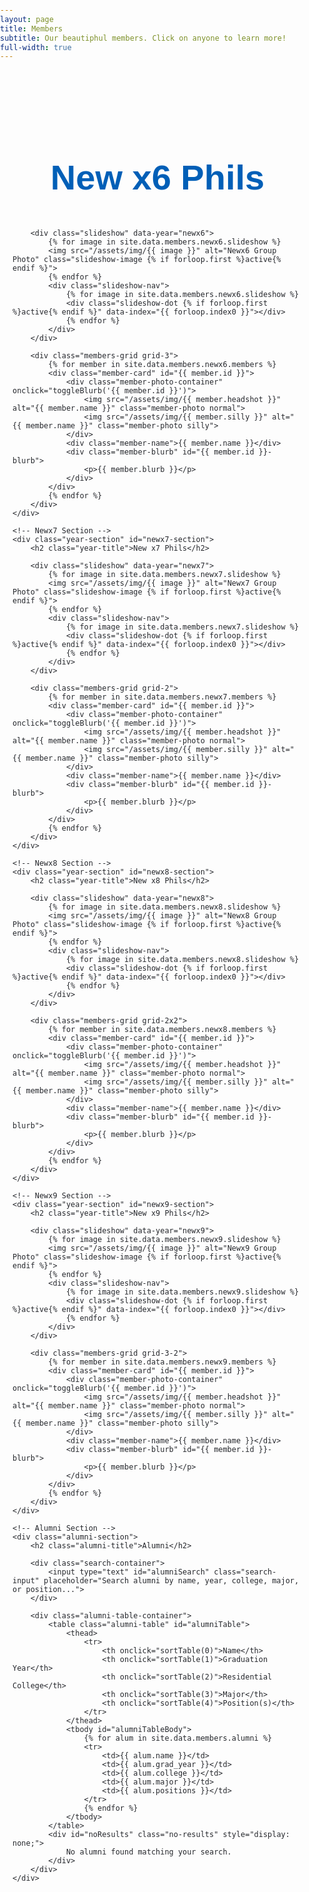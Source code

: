```yaml
---
layout: page
title: Members
subtitle: Our beautiphul members. Click on anyone to learn more!
full-width: true
---
```


<style>
    @import url('https://fonts.googleapis.com/css2?family=Righteous&family=Inter:wght@400;600;700&display=swap');
    
    * {
        box-sizing: border-box;
    }
    
    body {
        font-family: 'Inter', sans-serif;
        color: #25272c;
        margin: 0;
        padding: 0;
    }
    
    .members-container {
        max-width: 1400px;
        margin: 0 auto;
        padding: 60px 20px;
    }
    
    /* Year Section */
    .year-section {
        margin-bottom: 100px;
    }
    
    .year-title {
        font-family: 'Righteous', sans-serif;
        font-size: 3.5rem;
        color: #005fb7;
        text-align: center;
        margin-bottom: 50px;
    }
    
    /* Slideshow */
    .slideshow {
        position: relative;
        width: 100%;
        max-width: 900px;
        height: 500px;
        margin: 0 auto 60px;
        border-radius: 20px;
        overflow: hidden;
        box-shadow: 0 10px 40px rgba(0, 0, 0, 0.2);
    }
    
    .slideshow-image {
        position: absolute;
        width: 100%;
        height: 100%;
        object-fit: cover;
        object-position: center top;
        opacity: 0;
        transition: opacity 1s ease-in-out;
    }
    
    .slideshow-image.active {
        opacity: 1;
    }
    
    .slideshow-nav {
        position: absolute;
        bottom: 20px;
        left: 50%;
        transform: translateX(-50%);
        display: flex;
        gap: 10px;
        z-index: 10;
    }
    
    .slideshow-dot {
        width: 12px;
        height: 12px;
        border-radius: 50%;
        background: rgba(255, 255, 255, 0.5);
        cursor: pointer;
        transition: background 0.3s ease;
    }
    
    .slideshow-dot.active {
        background: white;
    }
    
    /* Members Grid */
    .members-grid {
        display: grid;
        gap: 40px;
        justify-content: center;
        margin-bottom: 40px;
    }
    
    .members-grid.grid-3 {
        grid-template-columns: repeat(3, 250px);
    }
    
    .members-grid.grid-2 {
        grid-template-columns: repeat(2, 250px);
    }
    
    .members-grid.grid-2x2 {
        grid-template-columns: repeat(2, 250px);
    }
    
    .members-grid.grid-3-2 {
        grid-template-columns: repeat(3, 250px);
    }
    
    /* Member Card */
    .member-card {
        text-align: center;
    }
    
    .member-photo-container {
        width: 250px;
        height: 250px;
        border-radius: 50%;
        overflow: hidden;
        cursor: pointer;
        position: relative;
        margin: 0 auto 15px;
        box-shadow: 0 4px 20px rgba(0, 95, 183, 0.3);
        transition: transform 0.3s ease, box-shadow 0.3s ease;
    }
    
    .member-photo-container:hover {
        transform: scale(1.05);
        box-shadow: 0 8px 30px rgba(0, 95, 183, 0.5);
    }
    
    .member-photo {
        width: 100%;
        height: 100%;
        object-fit: cover;
        object-position: center top;
        transition: opacity 0.3s ease;
    }
    
    .member-photo.silly {
        position: absolute;
        top: 0;
        left: 0;
        opacity: 0;
    }
    
    .member-photo-container:hover .member-photo.silly {
        opacity: 1;
    }
    
    .member-photo-container:hover .member-photo.normal {
        opacity: 0;
    }
    
    .member-name {
        font-size: 1.3rem;
        font-weight: 600;
        color: #005fb7;
        margin-bottom: 5px;
    }
    
    /* Blurb */
    .member-blurb {
        max-height: 0;
        overflow: hidden;
        transition: max-height 0.4s ease, margin 0.4s ease, padding 0.4s ease;
        background: #f5f7fa;
        border-radius: 15px;
        margin-top: 0;
    }
    
    .member-blurb.expanded {
        max-height: 500px;
        margin-top: 20px;
        overflow-y: auto;
        padding: 25px;
    }
    
    .member-blurb p {
        margin: 0;
        line-height: 1.6;
        color: #25272c;
    }
    
    /* Alumni Section */
    .alumni-section {
        margin-top: 100px;
    }
    
    .alumni-title {
        font-family: 'Righteous', sans-serif;
        font-size: 3.5rem;
        color: #005fb7;
        text-align: center;
        margin-bottom: 30px;
    }
    
    .search-container {
        max-width: 600px;
        margin: 0 auto 40px;
    }
    
    .search-input {
        width: 100%;
        padding: 15px 20px;
        font-size: 1rem;
        border: 2px solid #e0e0e0;
        border-radius: 50px;
        outline: none;
        transition: border-color 0.3s ease;
    }
    
    .search-input:focus {
        border-color: #005fb7;
    }
    
    .alumni-table-container {
        overflow-x: auto;
        background: white;
        border-radius: 15px;
        box-shadow: 0 4px 20px rgba(0, 0, 0, 0.1);
    }
    
    .alumni-table {
        width: 100%;
        border-collapse: collapse;
    }
    
    .alumni-table thead {
            background: #005fb7;
        }
        
    .alumni-table thead th {
        padding: 20px;
        text-align: left;
        font-weight: 600;
        cursor: pointer;
        user-select: none;
        position: relative;
        background: #005fb7 !important;
        color: white !important;
    }
    
    .alumni-table th::after {
        content: ' ↕';
        opacity: 0.5;
        font-size: 0.8rem;
    }
    
    .alumni-table td {
        padding: 20px;
        border-bottom: 1px solid #e0e0e0;
    }
    
    .alumni-table tbody tr:hover {
        background: #f5f7fa;
    }
    
    .no-results {
        text-align: center;
        padding: 40px;
        color: #666;
        font-size: 1.1rem;
    }
    
    /* Responsive */
    @media (max-width: 1024px) {
        .members-grid.grid-3,
        .members-grid.grid-2,
        .members-grid.grid-2x2,
        .members-grid.grid-3-2 {
            grid-template-columns: repeat(2, 250px);
        }
    }
    
    @media (max-width: 768px) {
        .year-title, .alumni-title {
            font-size: 2.5rem;
        }
        
        .slideshow {
            height: 300px;
        }
        
        .members-grid.grid-3,
        .members-grid.grid-2,
        .members-grid.grid-2x2,
        .members-grid.grid-3-2 {
            grid-template-columns: 1fr;
            gap: 30px;
        }
        
        .member-photo-container {
            width: 200px;
            height: 200px;
        }
        
        .alumni-table {
            font-size: 0.9rem;
        }
        
        .alumni-table th,
        .alumni-table td {
            padding: 12px;
        }
    }
</style>


<div class="members-container">
    <!-- Newx6 Section -->
    <div class="year-section" id="newx6-section">
        <h2 class="year-title">New x6 Phils</h2>
        
        <div class="slideshow" data-year="newx6">
            {% for image in site.data.members.newx6.slideshow %}
            <img src="/assets/img/{{ image }}" alt="Newx6 Group Photo" class="slideshow-image {% if forloop.first %}active{% endif %}">
            {% endfor %}
            <div class="slideshow-nav">
                {% for image in site.data.members.newx6.slideshow %}
                <div class="slideshow-dot {% if forloop.first %}active{% endif %}" data-index="{{ forloop.index0 }}"></div>
                {% endfor %}
            </div>
        </div>
        
        <div class="members-grid grid-3">
            {% for member in site.data.members.newx6.members %}
            <div class="member-card" id="{{ member.id }}">
                <div class="member-photo-container" onclick="toggleBlurb('{{ member.id }}')">
                    <img src="/assets/img/{{ member.headshot }}" alt="{{ member.name }}" class="member-photo normal">
                    <img src="/assets/img/{{ member.silly }}" alt="{{ member.name }}" class="member-photo silly">
                </div>
                <div class="member-name">{{ member.name }}</div>
                <div class="member-blurb" id="{{ member.id }}-blurb">
                    <p>{{ member.blurb }}</p>
                </div>
            </div>
            {% endfor %}
        </div>
    </div>

    <!-- Newx7 Section -->
    <div class="year-section" id="newx7-section">
        <h2 class="year-title">New x7 Phils</h2>
        
        <div class="slideshow" data-year="newx7">
            {% for image in site.data.members.newx7.slideshow %}
            <img src="/assets/img/{{ image }}" alt="Newx7 Group Photo" class="slideshow-image {% if forloop.first %}active{% endif %}">
            {% endfor %}
            <div class="slideshow-nav">
                {% for image in site.data.members.newx7.slideshow %}
                <div class="slideshow-dot {% if forloop.first %}active{% endif %}" data-index="{{ forloop.index0 }}"></div>
                {% endfor %}
            </div>
        </div>
        
        <div class="members-grid grid-2">
            {% for member in site.data.members.newx7.members %}
            <div class="member-card" id="{{ member.id }}">
                <div class="member-photo-container" onclick="toggleBlurb('{{ member.id }}')">
                    <img src="/assets/img/{{ member.headshot }}" alt="{{ member.name }}" class="member-photo normal">
                    <img src="/assets/img/{{ member.silly }}" alt="{{ member.name }}" class="member-photo silly">
                </div>
                <div class="member-name">{{ member.name }}</div>
                <div class="member-blurb" id="{{ member.id }}-blurb">
                    <p>{{ member.blurb }}</p>
                </div>
            </div>
            {% endfor %}
        </div>
    </div>

    <!-- Newx8 Section -->
    <div class="year-section" id="newx8-section">
        <h2 class="year-title">New x8 Phils</h2>
        
        <div class="slideshow" data-year="newx8">
            {% for image in site.data.members.newx8.slideshow %}
            <img src="/assets/img/{{ image }}" alt="Newx8 Group Photo" class="slideshow-image {% if forloop.first %}active{% endif %}">
            {% endfor %}
            <div class="slideshow-nav">
                {% for image in site.data.members.newx8.slideshow %}
                <div class="slideshow-dot {% if forloop.first %}active{% endif %}" data-index="{{ forloop.index0 }}"></div>
                {% endfor %}
            </div>
        </div>
        
        <div class="members-grid grid-2x2">
            {% for member in site.data.members.newx8.members %}
            <div class="member-card" id="{{ member.id }}">
                <div class="member-photo-container" onclick="toggleBlurb('{{ member.id }}')">
                    <img src="/assets/img/{{ member.headshot }}" alt="{{ member.name }}" class="member-photo normal">
                    <img src="/assets/img/{{ member.silly }}" alt="{{ member.name }}" class="member-photo silly">
                </div>
                <div class="member-name">{{ member.name }}</div>
                <div class="member-blurb" id="{{ member.id }}-blurb">
                    <p>{{ member.blurb }}</p>
                </div>
            </div>
            {% endfor %}
        </div>
    </div>

    <!-- Newx9 Section -->
    <div class="year-section" id="newx9-section">
        <h2 class="year-title">New x9 Phils</h2>
        
        <div class="slideshow" data-year="newx9">
            {% for image in site.data.members.newx9.slideshow %}
            <img src="/assets/img/{{ image }}" alt="Newx9 Group Photo" class="slideshow-image {% if forloop.first %}active{% endif %}">
            {% endfor %}
            <div class="slideshow-nav">
                {% for image in site.data.members.newx9.slideshow %}
                <div class="slideshow-dot {% if forloop.first %}active{% endif %}" data-index="{{ forloop.index0 }}"></div>
                {% endfor %}
            </div>
        </div>
        
        <div class="members-grid grid-3-2">
            {% for member in site.data.members.newx9.members %}
            <div class="member-card" id="{{ member.id }}">
                <div class="member-photo-container" onclick="toggleBlurb('{{ member.id }}')">
                    <img src="/assets/img/{{ member.headshot }}" alt="{{ member.name }}" class="member-photo normal">
                    <img src="/assets/img/{{ member.silly }}" alt="{{ member.name }}" class="member-photo silly">
                </div>
                <div class="member-name">{{ member.name }}</div>
                <div class="member-blurb" id="{{ member.id }}-blurb">
                    <p>{{ member.blurb }}</p>
                </div>
            </div>
            {% endfor %}
        </div>
    </div>

    <!-- Alumni Section -->
    <div class="alumni-section">
        <h2 class="alumni-title">Alumni</h2>
        
        <div class="search-container">
            <input type="text" id="alumniSearch" class="search-input" placeholder="Search alumni by name, year, college, major, or position...">
        </div>
        
        <div class="alumni-table-container">
            <table class="alumni-table" id="alumniTable">
                <thead>
                    <tr>
                        <th onclick="sortTable(0)">Name</th>
                        <th onclick="sortTable(1)">Graduation Year</th>
                        <th onclick="sortTable(2)">Residential College</th>
                        <th onclick="sortTable(3)">Major</th>
                        <th onclick="sortTable(4)">Position(s)</th>
                    </tr>
                </thead>
                <tbody id="alumniTableBody">
                    {% for alum in site.data.members.alumni %}
                    <tr>
                        <td>{{ alum.name }}</td>
                        <td>{{ alum.grad_year }}</td>
                        <td>{{ alum.college }}</td>
                        <td>{{ alum.major }}</td>
                        <td>{{ alum.positions }}</td>
                    </tr>
                    {% endfor %}
                </tbody>
            </table>
            <div id="noResults" class="no-results" style="display: none;">
                No alumni found matching your search.
            </div>
        </div>
    </div>
</div>

<script>
    // Toggle member blurb
    function toggleBlurb(memberId) {
        const blurb = document.getElementById(memberId + '-blurb');
        blurb.classList.toggle('expanded');
    }

    // Slideshow functionality
    document.querySelectorAll('.slideshow').forEach(slideshow => {
        const images = slideshow.querySelectorAll('.slideshow-image');
        const dots = slideshow.querySelectorAll('.slideshow-dot');
        let currentIndex = 0;
        let interval;

        function showSlide(index) {
            images.forEach(img => img.classList.remove('active'));
            dots.forEach(dot => dot.classList.remove('active'));
            images[index].classList.add('active');
            dots[index].classList.add('active');
        }

        function nextSlide() {
            currentIndex = (currentIndex + 1) % images.length;
            showSlide(currentIndex);
        }

        // Auto-advance every 4 seconds
        interval = setInterval(nextSlide, 4000);

        // Click on dots
        dots.forEach(dot => {
            dot.addEventListener('click', () => {
                clearInterval(interval);
                currentIndex = parseInt(dot.dataset.index);
                showSlide(currentIndex);
                interval = setInterval(nextSlide, 4000);
            });
        });
    });

    // Alumni search
    const searchInput = document.getElementById('alumniSearch');
    const table = document.getElementById('alumniTable');
    const tbody = document.getElementById('alumniTableBody');
    const noResults = document.getElementById('noResults');

    searchInput.addEventListener('input', function() {
        const searchTerm = this.value.toLowerCase();
        const rows = tbody.getElementsByTagName('tr');
        let visibleCount = 0;

        Array.from(rows).forEach(row => {
            const text = row.textContent.toLowerCase();
            if (text.includes(searchTerm)) {
                row.style.display = '';
                visibleCount++;
            } else {
                row.style.display = 'none';
            }
        });

        if (visibleCount === 0) {
            table.style.display = 'none';
            noResults.style.display = 'block';
        } else {
            table.style.display = 'table';
            noResults.style.display = 'none';
        }
    });

    // Table sorting
    let sortDirection = {};
    
    function sortTable(columnIndex) {
        const rows = Array.from(tbody.getElementsByTagName('tr'));
        const currentDirection = sortDirection[columnIndex] || 'asc';
        const newDirection = currentDirection === 'asc' ? 'desc' : 'asc';
        sortDirection[columnIndex] = newDirection;

        rows.sort((a, b) => {
            const aText = a.cells[columnIndex].textContent.trim();
            const bText = b.cells[columnIndex].textContent.trim();
            
            // Handle numeric sorting for graduation year
            if (columnIndex === 1) {
                return newDirection === 'asc' 
                    ? parseInt(aText) - parseInt(bText)
                    : parseInt(bText) - parseInt(aText);
            }
            
            // String sorting
            return newDirection === 'asc'
                ? aText.localeCompare(bText)
                : bText.localeCompare(aText);
        });

        rows.forEach(row => tbody.appendChild(row));
    }

    // Deep linking - expand blurb if member ID is in URL hash
    window.addEventListener('load', () => {
        const hash = window.location.hash.substring(1);
        if (hash) {
            const memberCard = document.getElementById(hash);
            if (memberCard) {
                // Scroll to the section
                memberCard.scrollIntoView({ behavior: 'smooth', block: 'center' });
                // Expand the blurb after a short delay
                setTimeout(() => {
                    const blurb = document.getElementById(hash + '-blurb');
                    if (blurb) {
                        blurb.classList.add('expanded');
                    }
                }, 500);
            }
        }
    });
</script>